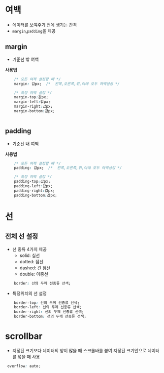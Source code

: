 # 여백
- 에이터를 보여주기 전에 생기는 간격
- `margin`,`padding`을 제공

## **margin**
- 기준선 밖 여백

**사용법**
```css
    /* 모든 여잭 설정할 때 */
    margin: 값px;  /*  왼쪽,오른쪽,위,아래 모두 여백생성 */

    /* 특정 여백 설정 */
    margin-top:값px; 
    margin-left:값px; 
    margin-right:값px; 
    margin-bottom:값px; 
    
```

## **padding**
- 기준선 내 여백

**사용법**
```css
    /* 모든 여잭 설정할 때 */
    padding: 값px;  /*  왼쪽,오른쪽,위,아래 모두 여백생성 */

    /* 특정 여백 설정 */
    padding-top:값px; 
    padding-left:값px; 
    padding-right:값px; 
    padding-bottom:값px; 
```

# 선

## 전체 선 설정
- 선 종류 4가지 제공
    - solid: 실선
    - dotted: 점선
    - dashed: 긴 점선
    - double: 이중선

```css
    border: 선의 두께 선종류 선색;
```

- 특정위치의 선 설정
```css
    border-top: 선의 두께 선종류 선색;
    border-left: 선의 두께 선종류 선색;
    border-right: 선의 두께 선종류 선색;
    border-bottom: 선의 두께 선종류 선색;
```

# scrollbar
- 지정된 크기보다 데이터의 양이 많을 때 스크롤바를 붙여 지정된 크기안으로 데이터를 넣을 때 사용
```css
 overflow: auto;
```

